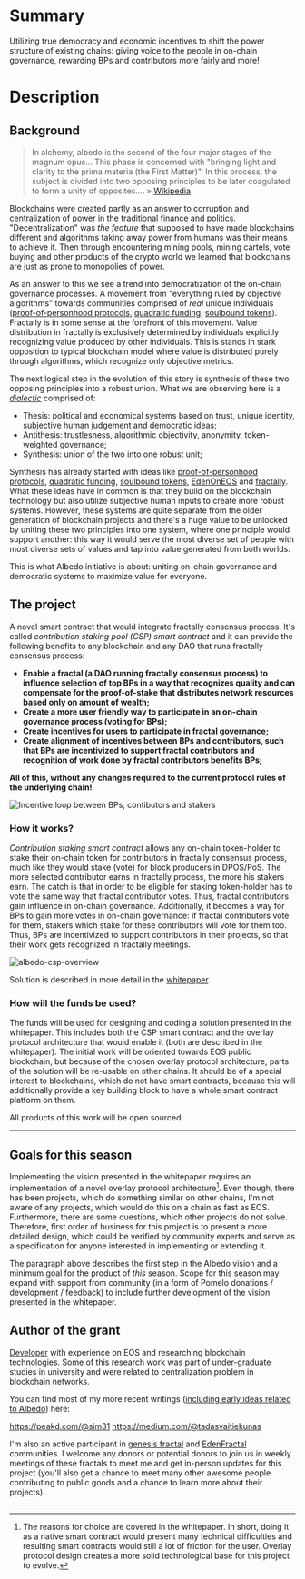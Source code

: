 <!-- Decentralize blockchains -->
<!-- Uniting fractal and on-chain governance -->

# Summary
Utilizing true democracy and economic incentives to shift the power structure of existing chains: giving voice to the people in on-chain governance, rewarding BPs and contributors more fairly and more!

<!-- Shifting power structure of existing chains using methods of true democracies and economic incentives: giving voice to the people in on-chain governance, rewarding BPs and contributors more fairly and more! -->

<!-- Utilizing true democracy and non-coercive economic methods to reward BPs and contributors more fairly and give voice to the people in on-chain governance of existing chains. -->
<!--  -->
<!-- Utilizing true democracy and non-coercive economic methods to shift the power structure of existing chains: giving voice to the people in on-chain governance, rewarding BPs and contributors more fairly, incentivization to participate in fractal DAOs. -->

# Description
## Background
>In alchemy, albedo is the second of the four major stages of the magnum opus... This phase is concerned with "bringing light and clarity to the prima materia (the First Matter)". In this process, the subject is divided into two opposing principles to be later coagulated to form a unity of opposites….
» [Wikipedia](https://en.wikipedia.org/wiki/Albedo_(alchemy))

Blockchains were created partly as an answer to corruption and centralization of power in the traditional finance and politics. "Decentralization" was *the feature* that supposed to have made blockchains different and algorithms taking away power from humans was their means to achieve it. Then through encountering mining pools, mining cartels, vote buying and other products of the crypto world we learned that blockchains are just as prone to monopolies of power.

As an answer to this we see a trend into democratization of the on-chain governance processes. A movement from "everything ruled by objective algorithms" towards communities comprised of *real* unique individuals ([proof-of-personhood protocols](https://www.coindesk.com/tech/2020/10/27/an-internet-for-humans-proof-of-personhood-explained/), [quadratic funding](https://www.radicalxchange.org/concepts/plural-funding/), [soulbound tokens](https://papers.ssrn.com/sol3/papers.cfm?abstract_id=4105763)). Fractally is in some sense at the forefront of this movement. Value distribution in fractally is exclusively determined by individuals explicitly recognizing value produced by other individuals. This is stands in stark opposition to typical blockchain model where value is distributed purely through algorithms, which recognize only objective metrics.

The next logical step in the evolution of this story is synthesis of these two opposing principles into a robust union. What we are observing here is a [*dialectic*](https://www.dictionary.com/browse/hegelian-dialectic#:~:text=for%20Hegelian%20dialectic-,Hegelian%20dialectic,higher%20level%20of%20truth%20(synthesis)) comprised of:

* Thesis: political and economical systems based on trust, unique identity, subjective human judgement and democratic ideas;
* Antithesis: trustlesness, algorithmic objectivity, anonymity, token-weighted governance;
* Synthesis: union of the two into one robust unit;

Synthesis has already started with ideas like [proof-of-personhood protocols](https://www.coindesk.com/tech/2020/10/27/an-internet-for-humans-proof-of-personhood-explained/), [quadratic funding](https://www.radicalxchange.org/concepts/plural-funding/), [soulbound tokens](https://papers.ssrn.com/sol3/papers.cfm?abstract_id=4105763), [EdenOnEOS](https://edeneos.org/) and [fractally](https://fractally.com/). What these ideas have in common is that they build on the blockchain technology but also utilize subjective human inputs to create more robust systems. However, these systems are quite separate from the older generation of blockchain projects and there's a huge value to be unlocked by uniting these two principles into one system, where one principle would support another: this way it would serve the most diverse set of people with most diverse sets of values and tap into value generated from both worlds. 

This is what Albedo initiative is about: uniting on-chain governance and democratic systems to maximize value for everyone.

## The project
A novel smart contract that would integrate fractally consensus process. It's called *contribution staking pool (CSP) smart contract* and it can provide the following benefits to any blockchain and any DAO that runs fractally consensus process:

* **Enable a fractal (a DAO running fractally consensus process) to influence selection of top BPs in a way that recognizes quality and can compensate for the proof-of-stake that distributes network resources based only on amount of wealth;**
* **Create a more user friendly way to participate in an on-chain governance process (voting for BPs);**
* **Create incentives for users to participate in fractal governance;**
* **Create alignment of incentives between BPs and contributors, such that BPs are incentivized to support fractal contributors and recognition of work done by fractal contributors benefits BPs;**

**All of this, without any changes required to the current protocol rules of the underlying chain!**

![Incentive loop between BPs, contibutors and stakers](csp-tokenomics-loop.png)

### How it works?
*Contribution staking smart contract* allows any on-chain token-holder to stake their on-chain token for contributors in fractally consensus process, much like they would stake (vote) for block producers in DPOS/PoS. The more selected contributor earns in fractally process, the more his stakers earn. The catch is that in order to be eligible for staking token-holder has to vote the same way that fractal contributor votes. Thus, fractal contributors gain influence in on-chain governance. Additionally, it becomes a way for BPs to gain more votes in on-chain governance: if fractal contributors vote for them, stakers which stake for these contributors will vote for them too. Thus, BPs are incentivized to support contributors in their projects, so that their work gets recognized in fractally meetings.

![albedo-csp-overview](albedo-csp-overview.png)

Solution is described in more detail in the [whitepaper](https://drive.google.com/file/d/1cmdTAWSyPR5aTHC6b5XyOjG-0N-4Dcz6/view).

### How will the funds be used?
The funds will be used for designing and coding a solution presented in the whitepaper. This includes both the CSP smart contract and the overlay protocol architecture that would enable it (both are described in the whitepaper). The initial work will be oriented towards EOS public blockchain, but because of the chosen overlay protocol architecture, parts of the solution will be re-usable on other chains. It should be of a special interest to blockchains, which do not have smart contracts, because this will additionally provide a key building block to have a whole smart contract platform on them.

All products of this work will be open sourced.

---

<!-- * Early output of the initiative -->
<!-- * Whitepaper proposal -->
<!-- * About me section? -->

## Goals for this season
Implementing the vision presented in the whitepaper requires an implementation of a novel overlay protocol architecture[^1]. Even though, there has been projects, which do something similar on other chains, I'm not aware of any projects, which would do this on a chain as fast as EOS. Furthermore, there are some questions, which other projects do not solve. Therefore, first order of business for this project is to present a more detailed design, which could be verified by community experts and serve as a specification for anyone interested in implementing or extending it.

The paragraph above describes the first step in the Albedo vision and a minimum goal for the product of *this* season. Scope for this season may expand with support from community (in a form of Pomelo donations / development / feedback) to include further development of the vision presented in the whitepaper.

## Author of the grant
[Developer](https://www.linkedin.com/in/tadasvait/) with experience on EOS and researching blockchain technologies. Some of this research work was part of under-graduate studies in university and were related to centralization problem in blockchain networks.

You can find most of my more recent writings ([including early ideas related to Albedo](https://peakd.com/fractally/@sim31/albedo-how-to-decentralize-blockchains-using-fractally)) here:

https://peakd.com/@sim31
https://medium.com/@tadasvaitiekunas

I'm also an active participant in [genesis fractal](https://gofractally.com/share/gRlmXcNBFnfjSGhm?utm_source=manual) and [EdenFractal](https://edenfractal.com/) communities. I welcome any donors or potential donors to join us in weekly meetings of these fractals to meet me and get in-person updates for this project (you'll also get a chance to meet many other awesome people contributing to public goods and a chance to learn more about their projects).

----

[^1]: The reasons for choice are covered in the whitepaper. In short, doing it as a native smart contract would present many technical difficulties and resulting smart contracts would still a lot of friction for the user. Overlay protocol design creates a more solid technological base for this project to evolve.
